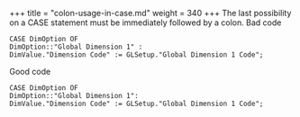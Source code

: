 +++
title = "colon-usage-in-case.md"
weight = 340
+++
The last possibility on a CASE statement must be immediately followed by a colon. Bad code

    CASE DimOption OF
    DimOption::"Global Dimension 1" :
    DimValue."Dimension Code" := GLSetup."Global Dimension 1 Code";

Good code

    CASE DimOption OF
    DimOption::"Global Dimension 1":
    DimValue."Dimension Code" := GLSetup."Global Dimension 1 Code";
